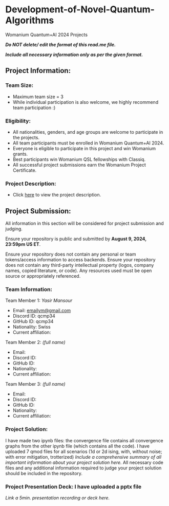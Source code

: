 # Development-of-Novel-Quantum-Algorithms
Womanium Quantum+AI 2024 Projects

_**Do NOT delete/ edit the format of this read.me file.**_

_**Include all necessary information only as per the given format.**_

## Project Information:

### Team Size:
  - Maximum team size = 3
  - While individual participation is also welcome, we highly recommend team participation :)

### Eligibility:
  - All nationalities, genders, and age groups are welcome to participate in the projects.
  - All team participants must be enrolled in Womanium Quantum+AI 2024.
  - Everyone is eligible to participate in this project and win Womanium grants.
  - Best participants win Womanium QSL fellowships with Classiq.
  - All successful project submissions earn the Womanium Project Certificate.

### Project Description:
  - Click [here](https://drive.google.com/file/d/1PGNUShboB4ik_JHZGcIPTh3KYi-aajzp/view?usp=sharing) to view the project description.

## Project Submission:
All information in this section will be considered for project submission and judging.

Ensure your repository is public and submitted by **August 9, 2024, 23:59pm US ET**.

Ensure your repository does not contain any personal or team tokens/access information to access backends. Ensure your repository does not contain any third-party intellectual property (logos, company names, copied literature, or code). Any resources used must be open source or appropriately referenced.

### Team Information:
Team Member 1: _Yasir Mansour_
 - Email: emailym@gmail.com
 - Discord ID: qcmp34
 - GitHub ID: qcmp34
 - Nationality: Swiss
 - Current affiliation:

Team Member 2: _(full name)_
 - Email:
 - Discord ID:
 - GitHub ID:
 - Nationality:
 - Current affiliation:

Team Member 3: _(full name)_
 - Email:
 - Discord ID:
 - GitHub ID:
 - Nationality:
 - Current affiliation:

### Project Solution:
I have made two ipynb files: the convergence file contains all convergence graphs from the other ipynb file (which contains all the code).
I have uploaded 7 qmod files for all scenarios (1d or 2d ising, with, without noise; with error mitigation, trotterized)
_Include a comprehensive summary of all important information about your project solution here._
All necessary code files and any additional information required to judge your project solution should be included in the repository. 

### Project Presentation Deck: I have uploaded a pptx file
_Link a 5min. presentation recording or deck here._

